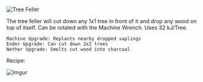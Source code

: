 ![Tree Feller](https://i.imgur.com/cbY5iEx.png?1)

The tree feller will cut down any 1x1 tree in front of it and drop any wood on top of itself. Can be rotated with the Machine Wrench. Uses 32 kJ/Tree.

```
Machine Upgrade: Replants nearby dropped saplings
Ender Upgrade: Can cut down 2x2 trees
Nether Upgrade: Smelts cut wood into charcoal
```

Recipe:

![Imgur](https://i.imgur.com/OYmOPXJ.png)
